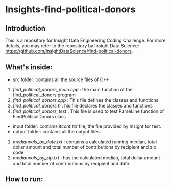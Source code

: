 # Insights-find-political-donors

## Introduction 

This is a repository for Insight Data Engineering Coding Challenge. For more details, you may refer to the repository by Insight Data Science: https://github.com/InsightDataScience/find-political-donors.

## What's inside:
* src folder: contains all the source files of C++
1. *find_political_donors_main.cpp* : the main function of the find_political_donors program
2. *find_political_donors.cpp* : This file defines the classes and functions
3. *find_political_donors.h* : his file declares the classes and functions
4. *find_political_donors_test* : This file is used to test ParseLine function of FindPoliticalDonors class

* input folder: contains *itcont.txt* file, the file provided by Insight for test.
* output folder: contains all the output files.
1. *medianvals_by_date.txt* : contains a calculated running median, total dollar amount and total number of contributions by recipient and zip code
2. *medianvals_by_zip.txt* : has the calculated median, total dollar amount and total number of contributions by recipient and date.

## How to run:
